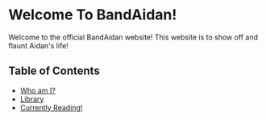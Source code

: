 # Welcome To BandAidan!

Welcome to the official BandAidan website! This website is to show off and flaunt Aidan's life!

## Table of Contents

- [Who am I?](whoami.md)
- [Library](library.md)
- [Currently Reading!](currentlyreading.md)
